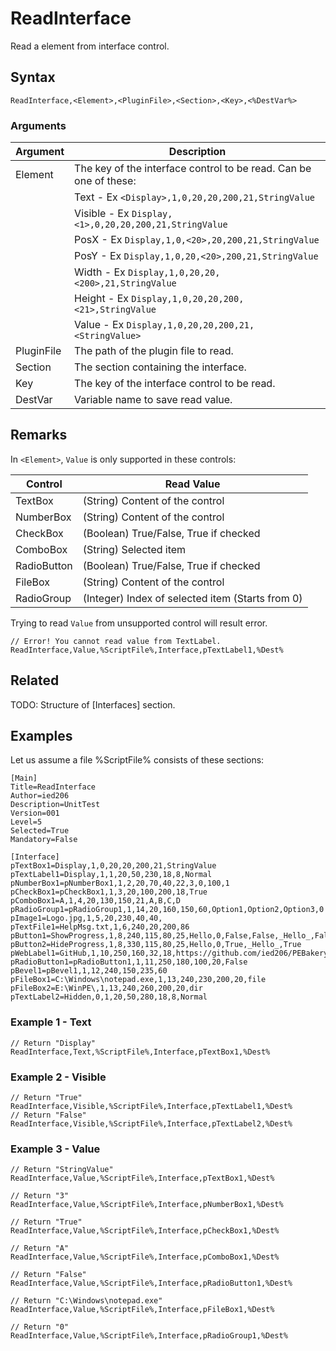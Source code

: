 # ReadInterface

Read a element from interface control.

## Syntax

```pebakery
ReadInterface,<Element>,<PluginFile>,<Section>,<Key>,<%DestVar%>
```

### Arguments

| Argument | Description |
| --- | --- |
| Element | The key of the interface control to be read. Can be one of these: |
|| Text - Ex `<Display>,1,0,20,20,200,21,StringValue` |
|| Visible - Ex `Display,<1>,0,20,20,200,21,StringValue`  |
|| PosX - Ex `Display,1,0,<20>,20,200,21,StringValue`  |
|| PosY - Ex `Display,1,0,20,<20>,200,21,StringValue`  |
|| Width - Ex `Display,1,0,20,20,<200>,21,StringValue`  |
|| Height - Ex `Display,1,0,20,20,200,<21>,StringValue`  |
|| Value - Ex `Display,1,0,20,20,200,21,<StringValue>`  |
| PluginFile | The path of the plugin file to read. |
| Section | The section containing the interface. |
| Key | The key of the interface control to be read. |
| DestVar | Variable name to save read value. |

## Remarks

In `<Element>`, `Value` is only supported in these controls:

| Control | Read Value |
| --- | --- |
| TextBox     | (String) Content of the control |
| NumberBox   | (String) Content of the control |
| CheckBox    | (Boolean) True/False, True if checked |
| ComboBox    | (String) Selected item |
| RadioButton | (Boolean) True/False, True if checked |
| FileBox     | (String) Content of the control |
| RadioGroup  | (Integer) Index of selected item (Starts from 0) |

Trying to read `Value` from unsupported control will result error.

```pebakery
// Error! You cannot read value from TextLabel.
ReadInterface,Value,%ScriptFile%,Interface,pTextLabel1,%Dest%
```

## Related

TODO: Structure of [Interfaces] section.

## Examples

Let us assume a file %ScriptFile% consists of these sections:

```pebakery
[Main]
Title=ReadInterface
Author=ied206
Description=UnitTest
Version=001
Level=5
Selected=True
Mandatory=False

[Interface]
pTextBox1=Display,1,0,20,20,200,21,StringValue
pTextLabel1=Display,1,1,20,50,230,18,8,Normal
pNumberBox1=pNumberBox1,1,2,20,70,40,22,3,0,100,1
pCheckBox1=pCheckBox1,1,3,20,100,200,18,True
pComboBox1=A,1,4,20,130,150,21,A,B,C,D
pRadioGroup1=pRadioGroup1,1,14,20,160,150,60,Option1,Option2,Option3,0
pImage1=Logo.jpg,1,5,20,230,40,40,
pTextFile1=HelpMsg.txt,1,6,240,20,200,86
pButton1=ShowProgress,1,8,240,115,80,25,Hello,0,False,False,_Hello_,False
pButton2=HideProgress,1,8,330,115,80,25,Hello,0,True,_Hello_,True
pWebLabel1=GitHub,1,10,250,160,32,18,https://github.com/ied206/PEBakery
pRadioButton1=pRadioButton1,1,11,250,180,100,20,False
pBevel1=pBevel1,1,12,240,150,235,60
pFileBox1=C:\Windows\notepad.exe,1,13,240,230,200,20,file
pFileBox2=E:\WinPE\,1,13,240,260,200,20,dir
pTextLabel2=Hidden,0,1,20,50,280,18,8,Normal
```

### Example 1 - Text

```pebakery
// Return "Display"
ReadInterface,Text,%ScriptFile%,Interface,pTextBox1,%Dest%
```

### Example 2 - Visible

```pebakery
// Return "True"
ReadInterface,Visible,%ScriptFile%,Interface,pTextLabel1,%Dest%
// Return "False"
ReadInterface,Visible,%ScriptFile%,Interface,pTextLabel2,%Dest%
```

### Example 3 - Value

```pebakery
// Return "StringValue"
ReadInterface,Value,%ScriptFile%,Interface,pTextBox1,%Dest%

// Return "3"
ReadInterface,Value,%ScriptFile%,Interface,pNumberBox1,%Dest%

// Return "True"
ReadInterface,Value,%ScriptFile%,Interface,pCheckBox1,%Dest%

// Return "A"
ReadInterface,Value,%ScriptFile%,Interface,pComboBox1,%Dest%

// Return "False"
ReadInterface,Value,%ScriptFile%,Interface,pRadioButton1,%Dest%

// Return "C:\Windows\notepad.exe"
ReadInterface,Value,%ScriptFile%,Interface,pFileBox1,%Dest%

// Return "0"
ReadInterface,Value,%ScriptFile%,Interface,pRadioGroup1,%Dest%
```